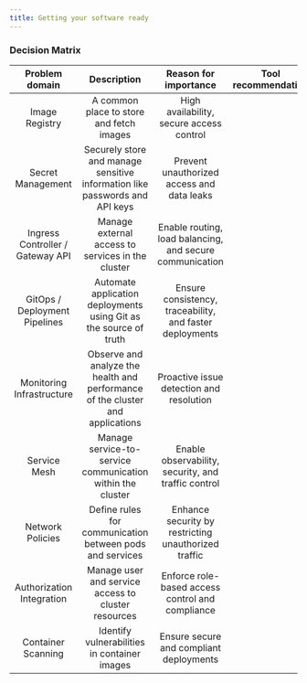 ```yaml
---
title: Getting your software ready
---
```


### Decision Matrix

| Problem domain | Description | Reason for importance | Tool recommendation |
|:---:|:---:|:---:|:---:|
| Image Registry | A common place to store and fetch images | High availability, secure access control | |
| Secret Management | Securely store and manage sensitive information like passwords and API keys | Prevent unauthorized access and data leaks | |
| Ingress Controller / Gateway API | Manage external access to services in the cluster | Enable routing, load balancing, and secure communication | |
| GitOps / Deployment Pipelines | Automate application deployments using Git as the source of truth | Ensure consistency, traceability, and faster deployments | |
| Monitoring Infrastructure | Observe and analyze the health and performance of the cluster and applications | Proactive issue detection and resolution | |
| Service Mesh | Manage service-to-service communication within the cluster | Enable observability, security, and traffic control | |
| Network Policies | Define rules for communication between pods and services | Enhance security by restricting unauthorized traffic | |
| Authorization Integration | Manage user and service access to cluster resources | Enforce role-based access control and compliance | |
| Container Scanning | Identify vulnerabilities in container images | Ensure secure and compliant deployments | |
